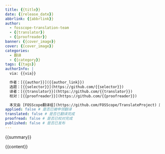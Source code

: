 ```yaml
---
title: {{title}}
date: {{release_date}}
abbrlink: {{abbrlink}}
author:
  - fosscope-translation-team
  - {{translator}}
  - {{proofreader}}
banner: {{cover_image}}
cover: {{cover_image}}
categories:
  - 翻译
  - {{category}}
tags: {{tags}}
authorInfo: |
  via: {{via}}

  作者：[{{author}}]({{author_link}})
  选题：[{{selector}}](https://github.com/{{selector}})
  译者：[{{translator}}](https://github.com/{{translator}})
  校对：[{{proofreader}}](https://github.com/{{proofreader}})

  本文由 [FOSScope翻译组](https://github.com/FOSScope/TranslateProject) 原创编译，[开源观察](https://fosscope.com/) 荣誉推出
applied: false # 是否已被申领翻译
translated: false # 是否已翻译完成
proofread: false # 是否已校对完成
published: false # 是否已发布
---
```


<!-- 所有以 `{{variable}}` 形式展现的内容都需要替换为实际内容 -->

{{summary}}

<!-- more -->

{{content}}
